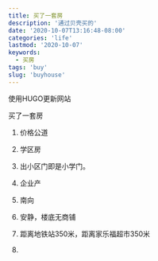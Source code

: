 ```yaml
---
title: 买了一套房
description: '通过贝壳买的'
date: '2020-10-07T13:16:48-08:00'
categories: 'life'
lastmod: '2020-10-07'
keywords: 
  - 买房
tags: 'buy'
slug: 'buyhouse'
---
```


使用HUGO更新网站

买了一套房

1. 价格公道

2. 学区房

3. 出小区门即是小学门。

4. 企业产

5. 南向

6. 安静，楼底无商铺

7. 距离地铁站350米，距离家乐福超市350米

8. 

   



